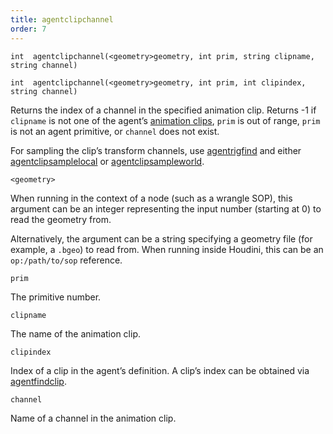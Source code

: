 ```yaml
---
title: agentclipchannel
order: 7
---
```

`int  agentclipchannel(<geometry>geometry, int prim, string clipname, string channel)`

`int  agentclipchannel(<geometry>geometry, int prim, int clipindex, string channel)`

Returns the index of a channel in the specified animation clip.
Returns -1 if `clipname` is not one of the agent’s [animation clips](./agentclipcatalog "Returns all of the animation clips that have been loaded for an agent primitive."), `prim` is out of range, `prim` is not an agent primitive, or `channel` does not exist.

For sampling the clip’s transform channels, use [agentrigfind](./agentrigfind "Finds the index of a transform in an agent primitive’s rig.") and either [agentclipsamplelocal](./agentclipsamplelocal "Samples an agent’s animation clip at a specific time.") or [agentclipsampleworld](./agentclipsampleworld "Samples an agent’s animation clip at a specific time.").

`<geometry>`

When running in the context of a node (such as a wrangle SOP), this argument can be an integer representing the input number (starting at 0) to read the geometry from.

Alternatively, the argument can be a string specifying a geometry file (for example, a `.bgeo`) to read from. When running inside Houdini, this can be an `op:/path/to/sop` reference.

`prim`

The primitive number.

`clipname`

The name of the animation clip.

`clipindex`

Index of a clip in the agent’s definition.
A clip’s index can be obtained via [agentfindclip](./agentfindclip "Finds the index of a clip in an agent’s definition.").

`channel`

Name of a channel in the animation clip.
